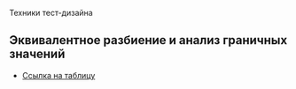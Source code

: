 Техники тест-дизайна
## Эквивалентное разбиение и анализ граничных значений
 - [Ссылка на таблицу](https://docs.google.com/spreadsheets/d/1kNx37BxS2nRLMfNLpm6BLx8g9nRjKAFgNJ0VrR34TOY/edit?gid=0#gid=0)
